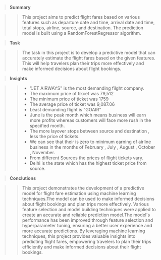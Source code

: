>**Summary** 

>> This project aims to predict flight fares based on various features such as departure date and time, arrival date and time, total stops, airline, source, and destination. The prediction model is built using a RandomForestRegressor algorithm.

>**Task**

>>The task in this project is to develop a predictive model that can accurately estimate the flight fares based on the given features. This will help travelers plan their trips more effectively and make informed decisions about flight bookings.

>**Insights**

>>* "JET AIRWAYS" is the most demanding filght company.
>>* The maximum price of tikcet was 79,512
>>* The minimum price of ticket was 1759
>>* The average price of ticket was 9,087.06
>>* Least demanding flight is "GOAIR"
>>* June is the peak month which means business will earn more profits whereas customers will face more rush in the specified month.
>>* The more layover stops between source and destination , less the price of tickets.
>>* We can see that their is zero to minimum earning of airline business in the months of February , July , August , October , November.
>>* From different Sources the prices of flight tickets vary.
>>* Delhi is the state which has the highest ticket price from source.

>**Conclutions**

>>This project demonstrates the development of a predictive model for flight fare estimation using machine learning techniques.The model can be used to make informed decisions about flight bookings and plan trips more effectively.
>>Various feature selection and model building techniques were applied to create an accurate and reliable prediction model.The model's performance has been improved through feature selection and hyperparameter tuning, ensuring a better user experience and more accurate predictions.
>>By leveraging machine learning techniques, this project provides valuable insights into predicting flight fares, empowering travelers to plan their trips efficiently and make informed decisions about their flight bookings.

